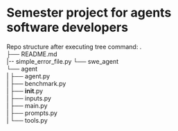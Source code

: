 # Semester project for agents software developers

Repo structure after executing tree command:
.  
├── README.md  
|-- simple_error_file.py
└── swe_agent  
    └── agent  
|        ├── agent.py  
|        ├── benchmark.py  
|        ├── __init__.py  
|        ├── inputs.py  
|        ├── main.py  
|        ├── prompts.py   
|        └── tools.py  
